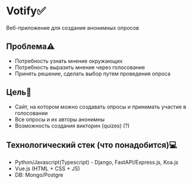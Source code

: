# Votify✅
Веб-приложение для создания анонимных опросов

## Проблема⚠️

* Потребность узнать мнение окружающих
* Потребность выразить мнение через голосование
* Принять решение, сделать выбор путем проведения опроса

## Цель🎯

* Сайт, на котором можно создавать опросы и принимать участие в голосовании
* Все опросы и их авторы анонимны
* Возможность создания викторин (quizes) (?)

## Технологический стек (что понадобится)💻

* Python/Javascript(Typescript) - Django, FastAPI/Express.js, Koa.js
* Vue.js (HTML + CSS + JS)
* DB: Mongo/Postgre
